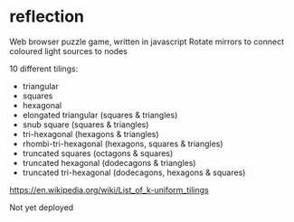 # reflection

Web browser puzzle game, written in javascript
Rotate mirrors to connect coloured light sources to nodes

10 different tilings:
- triangular
- squares
- hexagonal
- elongated triangular (squares & triangles)
- snub square (squares & triangles)
- tri-hexagonal (hexagons & triangles)
- rhombi-tri-hexagonal (hexagons, squares & triangles)
- truncated squares (octagons & squares)
- truncated hexagonal (dodecagons & triangles)
- truncated tri-hexagonal (dodecagons, hexagons & squares)

https://en.wikipedia.org/wiki/List_of_k-uniform_tilings

Not yet deployed

